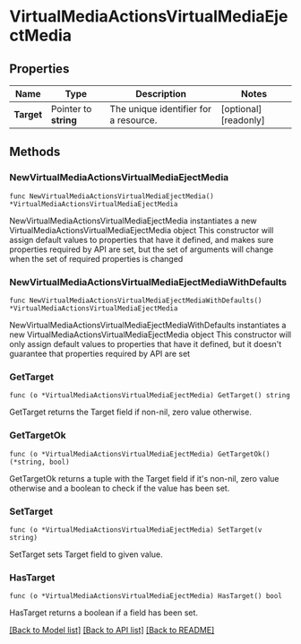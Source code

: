 # VirtualMediaActionsVirtualMediaEjectMedia

## Properties

Name | Type | Description | Notes
------------ | ------------- | ------------- | -------------
**Target** | Pointer to **string** | The unique identifier for a resource. | [optional] [readonly] 

## Methods

### NewVirtualMediaActionsVirtualMediaEjectMedia

`func NewVirtualMediaActionsVirtualMediaEjectMedia() *VirtualMediaActionsVirtualMediaEjectMedia`

NewVirtualMediaActionsVirtualMediaEjectMedia instantiates a new VirtualMediaActionsVirtualMediaEjectMedia object
This constructor will assign default values to properties that have it defined,
and makes sure properties required by API are set, but the set of arguments
will change when the set of required properties is changed

### NewVirtualMediaActionsVirtualMediaEjectMediaWithDefaults

`func NewVirtualMediaActionsVirtualMediaEjectMediaWithDefaults() *VirtualMediaActionsVirtualMediaEjectMedia`

NewVirtualMediaActionsVirtualMediaEjectMediaWithDefaults instantiates a new VirtualMediaActionsVirtualMediaEjectMedia object
This constructor will only assign default values to properties that have it defined,
but it doesn't guarantee that properties required by API are set

### GetTarget

`func (o *VirtualMediaActionsVirtualMediaEjectMedia) GetTarget() string`

GetTarget returns the Target field if non-nil, zero value otherwise.

### GetTargetOk

`func (o *VirtualMediaActionsVirtualMediaEjectMedia) GetTargetOk() (*string, bool)`

GetTargetOk returns a tuple with the Target field if it's non-nil, zero value otherwise
and a boolean to check if the value has been set.

### SetTarget

`func (o *VirtualMediaActionsVirtualMediaEjectMedia) SetTarget(v string)`

SetTarget sets Target field to given value.

### HasTarget

`func (o *VirtualMediaActionsVirtualMediaEjectMedia) HasTarget() bool`

HasTarget returns a boolean if a field has been set.


[[Back to Model list]](../README.md#documentation-for-models) [[Back to API list]](../README.md#documentation-for-api-endpoints) [[Back to README]](../README.md)



